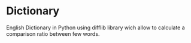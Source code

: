 # Dictionary
English Dictionary in Python using difflib library wich allow to calculate a comparison ratio between few words.
